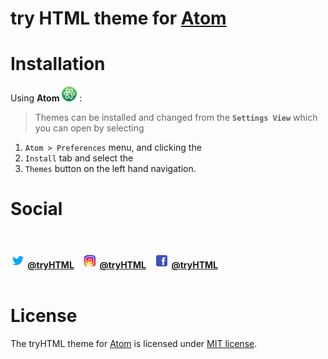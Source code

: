 # try HTML theme for [Atom](https://atom.io)

# Installation

Using **Atom** ![Atom](media/atom.png) :

>Themes can be installed and changed from the **`Settings View`** which you can open by selecting

1. `Atom > Preferences` menu, and clicking the<br>
1. `Install` tab and select the<br>
1. `Themes` button on the left hand navigation.<br>
# Social

<h4 align="left">
	<br><br>
	<img src="media/twitter.png" alt="Twitter Logo">
	<a href="https://twitter.com/tryhtml">@tryHTML</a>&nbsp;&nbsp;&nbsp;
  <img src="media/instagram.png" alt="Instagram Logo">
	<a href="https://instagram.com/tryhtml">@tryHTML</a>&nbsp;&nbsp;&nbsp;
  <img src="media/facebook.png" alt="Facebook Logo">
	<a href="https://facebook.com/tryhtml">@tryHTML</a>&nbsp;&nbsp;&nbsp;
	<br><br>
  
# License

The tryHTML theme for [Atom](https://atom.io) is licensed under [MIT license](LICENSE).
